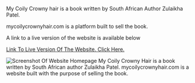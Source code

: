 My Coily Crowny hair is a book written by South African Author Zulaikha Patel.

mycoilycrownyhair.com is a platform built to sell the book.

A link to a live version of the website is available below

[Link To Live Version Of The Website. Click Here.](https://mycoilycrownyhair.com/)

![Screenshot Of Website Homepage](https://i.imgur.com/NAvceAl.jpeg)  My Coily Crowny Hair is a book written by South African author Zulaikha Patel.  mycoilycrownyhair.com is a website built with the purpose of selling the book.
